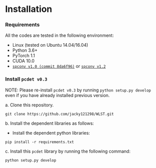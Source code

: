 # Installation

### Requirements

All the codes are tested in the following environment:
* Linux (tested on Ubuntu 14.04/16.04)
* Python 3.6+
* PyTorch 1.1
* CUDA 10.0
* [`spconv v1.0 (commit 8da6f96)`](https://github.com/traveller59/spconv/tree/8da6f967fb9a054d8870c3515b1b44eca2103634) or [`spconv v1.2`](https://github.com/traveller59/spconv)

### Install `pcdet v0.3`

NOTE: Please re-install `pcdet v0.3` by running `python setup.py develop` even if you have already installed previous version.

a. Clone this repository.

```shell
git clone https://github.com/jacky121298/WLST.git
```

b. Install the dependent libraries as follows:

* Install the dependent python libraries:

```
pip install -r requirements.txt
```

c. Install this `pcdet` library by running the following command:

```shell
python setup.py develop
```

<!-- ### Environment

```shell
conda create --name wlst python=3.6
conda activate wlst
conda install pytorch==1.1.0 torchvision==0.3.0 cudatoolkit=10.0 -c pytorch

# Add WLST to PYTHONPATH by adding the following line to ~/.bashrc (change the path accordingly)
export PYTHONPATH="${PYTHONPATH}:PATH_TO_THIS_REPO"

# Set the cuda path (change the path to your own cuda location)
export CUDA_PATH=/usr/local/cuda-10.0
export CUDA_HOME=/usr/local/cuda-10.0
export PATH=/usr/local/cuda-10.0/bin:$PATH
export LD_LIBRARY_PATH=/usr/local/cuda-10.0/lib64:$LD_LIBRARY_PATH

# Build spconv
git clone https://github.com/traveller59/spconv.git --recursive
cd spconv && git checkout 7342772
python setup.py bdist_wheel
cd ./dist && pip install *
``` -->